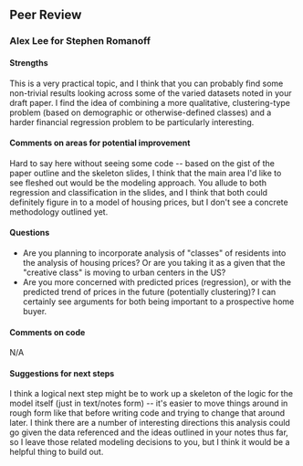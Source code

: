 ## Peer Review
### Alex Lee for Stephen Romanoff

#### Strengths

This is a very practical topic, and I think that you can probably find some non-trivial results looking across some of the varied datasets noted in your draft paper.  I find the idea of combining a more qualitative, clustering-type problem (based on demographic or otherwise-defined classes) and a harder financial regression problem to be particularly interesting.

#### Comments on areas for potential improvement

Hard to say here without seeing some code -- based on the gist of the paper outline and the skeleton slides, I think that the main area I'd like to see fleshed out would be the modeling approach.  You allude to both regression and classification in the slides, and I think that both could definitely figure in to a model of housing prices, but I don't see a concrete methodology outlined yet.

#### Questions

- Are you planning to incorporate analysis of "classes" of residents into the analysis of housing prices?  Or are you taking it as a given that the "creative class" is moving to urban centers in the US?
- Are you more concerned with predicted prices (regression), or with the predicted trend of prices in the future (potentially clustering)?  I can certainly see arguments for both being important to a prospective home buyer.

#### Comments on code

N/A

#### Suggestions for next steps

I think a logical next step might be to work up a skeleton of the logic for the model itself (just in text/notes form) -- it's easier to move things around in rough form like that before writing code and trying to change that around later.  I think there are a number of interesting directions this analysis could go given the data referenced and the ideas outlined in your notes thus far, so I leave those related modeling decisions to you, but I think it would be a helpful thing to build out.
